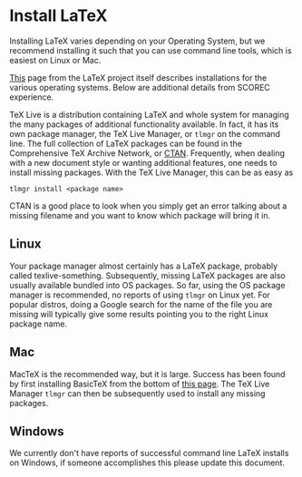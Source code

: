 # Install LaTeX

Installing LaTeX varies depending on your
Operating System, but we recommend installing
it such that you can use command line tools,
which is easiest on Linux or Mac.

[This](http://latex-project.org/ftp.html)
page from the LaTeX project itself describes
installations for the various operating systems.
Below are additional details from SCOREC experience.

TeX Live is a distribution containing
LaTeX and whole system for managing the
many packages of additional functionality available.
In fact, it has its own package manager,
the TeX Live Manager, or `tlmgr` on the command line.
The full collection of LaTeX packages
can be found in the Comprehensive TeX Archive Network,
or [CTAN](https://www.ctan.org/).
Frequently, when dealing with a new document
style or wanting additional features, one needs
to install missing packages.
With the TeX Live Manager, this can be as easy as

```
tlmgr install <package name>
```

CTAN is a good place to look when you simply
get an error talking about a missing filename
and you want to know which package will
bring it in.

## Linux

Your package manager almost certainly has a LaTeX
package, probably called texlive-something.
Subsequently, missing LaTeX packages are also usually available
bundled into OS packages.
So far, using the OS package manager is recommended,
no reports of using `tlmgr` on Linux yet.
For popular distros, doing a Google search for the
name of the file you are missing will typically
give some results pointing you to the right Linux package name.

## Mac

MacTeX is the recommended way, but it is large.
Success has been found by first installing
BasicTeX from the bottom of [this page](http://www.tug.org/mactex/morepackages.html).
The TeX Live Manager `tlmgr` can then be subsequently
used to install any missing packages.

## Windows

We currently don't have reports of successful
command line LaTeX installs on Windows,
if someone accomplishes this please update
this document.

